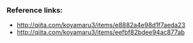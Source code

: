 ### Reference links:
- http://qiita.com/koyamaru3/items/e8882a4e98d1f7aeda23
- http://qiita.com/koyamaru3/items/eefbf82bdee94ac877ab
